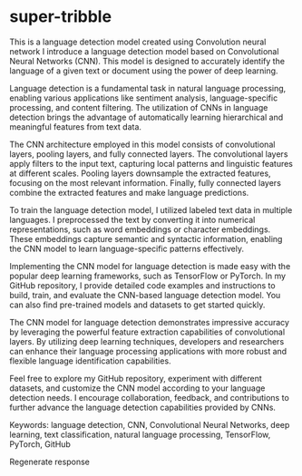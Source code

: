 # super-tribble
This is a language detection model created using Convolution neural network
I introduce a language detection model based on Convolutional Neural Networks (CNN). This model is designed to accurately identify the language of a given text or document using the power of deep learning.

Language detection is a fundamental task in natural language processing, enabling various applications like sentiment analysis, language-specific processing, and content filtering. The utilization of CNNs in language detection brings the advantage of automatically learning hierarchical and meaningful features from text data.

The CNN architecture employed in this model consists of convolutional layers, pooling layers, and fully connected layers. The convolutional layers apply filters to the input text, capturing local patterns and linguistic features at different scales. Pooling layers downsample the extracted features, focusing on the most relevant information. Finally, fully connected layers combine the extracted features and make language predictions.

To train the language detection model, I utilized labeled text data in multiple languages. I preprocessed the text by converting it into numerical representations, such as word embeddings or character embeddings. These embeddings capture semantic and syntactic information, enabling the CNN model to learn language-specific patterns effectively.

Implementing the CNN model for language detection is made easy with the popular deep learning frameworks, such as TensorFlow or PyTorch. In my GitHub repository, I provide detailed code examples and instructions to build, train, and evaluate the CNN-based language detection model. You can also find pre-trained models and datasets to get started quickly.

The CNN model for language detection demonstrates impressive accuracy by leveraging the powerful feature extraction capabilities of convolutional layers. By utilizing deep learning techniques, developers and researchers can enhance their language processing applications with more robust and flexible language identification capabilities.

Feel free to explore my GitHub repository, experiment with different datasets, and customize the CNN model according to your language detection needs. I encourage collaboration, feedback, and contributions to further advance the language detection capabilities provided by CNNs.



Keywords: language detection, CNN, Convolutional Neural Networks, deep learning, text classification, natural language processing, TensorFlow, PyTorch, GitHub





Regenerate response




